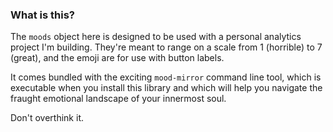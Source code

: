 ### What is this?
The `moods` object here is designed to be used with a personal analytics project I'm building. They're meant to range on a scale from 1 (horrible) to 7 (great), and the emoji are for use with button labels.

It comes bundled with the exciting `mood-mirror` command line tool, which is executable when you install this library and which will help you navigate the fraught emotional landscape of your innermost soul.

Don't overthink it.
